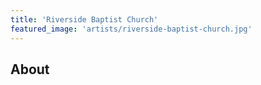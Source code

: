 ```yaml
---
title: 'Riverside Baptist Church'
featured_image: 'artists/riverside-baptist-church.jpg'
---
```


## About


